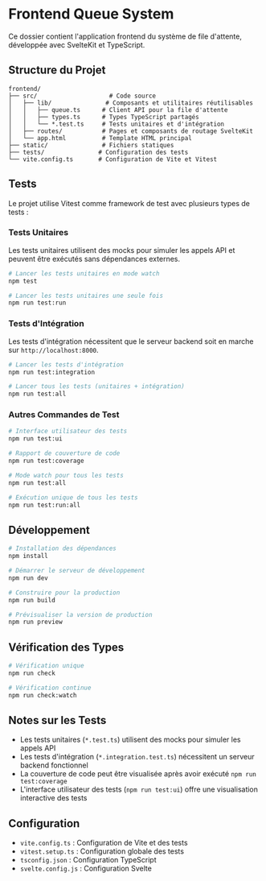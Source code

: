 # Frontend Queue System

Ce dossier contient l'application frontend du système de file d'attente, développée avec SvelteKit et TypeScript.

## Structure du Projet

```
frontend/
├── src/                    # Code source
│   ├── lib/               # Composants et utilitaires réutilisables
│   │   ├── queue.ts      # Client API pour la file d'attente
│   │   ├── types.ts      # Types TypeScript partagés
│   │   └── *.test.ts     # Tests unitaires et d'intégration
│   ├── routes/           # Pages et composants de routage SvelteKit
│   └── app.html          # Template HTML principal
├── static/               # Fichiers statiques
├── tests/               # Configuration des tests
└── vite.config.ts       # Configuration de Vite et Vitest
```

## Tests

Le projet utilise Vitest comme framework de test avec plusieurs types de tests :

### Tests Unitaires
Les tests unitaires utilisent des mocks pour simuler les appels API et peuvent être exécutés sans dépendances externes.

```bash
# Lancer les tests unitaires en mode watch
npm test

# Lancer les tests unitaires une seule fois
npm run test:run
```

### Tests d'Intégration
Les tests d'intégration nécessitent que le serveur backend soit en marche sur `http://localhost:8000`.

```bash
# Lancer les tests d'intégration
npm run test:integration

# Lancer tous les tests (unitaires + intégration)
npm run test:all
```

### Autres Commandes de Test

```bash
# Interface utilisateur des tests
npm run test:ui

# Rapport de couverture de code
npm run test:coverage

# Mode watch pour tous les tests
npm run test:all

# Exécution unique de tous les tests
npm run test:run:all
```

## Développement

```bash
# Installation des dépendances
npm install

# Démarrer le serveur de développement
npm run dev

# Construire pour la production
npm run build

# Prévisualiser la version de production
npm run preview
```

## Vérification des Types

```bash
# Vérification unique
npm run check

# Vérification continue
npm run check:watch
```

## Notes sur les Tests

- Les tests unitaires (`*.test.ts`) utilisent des mocks pour simuler les appels API
- Les tests d'intégration (`*.integration.test.ts`) nécessitent un serveur backend fonctionnel
- La couverture de code peut être visualisée après avoir exécuté `npm run test:coverage`
- L'interface utilisateur des tests (`npm run test:ui`) offre une visualisation interactive des tests

## Configuration

- `vite.config.ts` : Configuration de Vite et des tests
- `vitest.setup.ts` : Configuration globale des tests
- `tsconfig.json` : Configuration TypeScript
- `svelte.config.js` : Configuration Svelte

